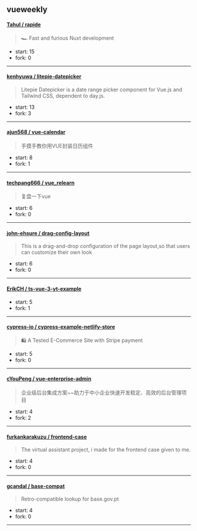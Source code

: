 ## vueweekly

#### [Tahul / rapide](https://github.com/Tahul/rapide)

> 🏎 Fast and furious Nuxt development

+ start: 15
+ fork: 0

----


#### [kenhyuwa / litepie-datepicker](https://github.com/kenhyuwa/litepie-datepicker)

> Litepie Datepicker is a date range picker component for Vue.js and Tailwind CSS, dependent to day.js.

+ start: 13
+ fork: 3

----


#### [ajun568 / vue-calendar](https://github.com/ajun568/vue-calendar)

> 手摸手教你用VUE封装日历组件

+ start: 8
+ fork: 1

----


#### [techpang666 / vue_relearn](https://github.com/techpang666/vue_relearn)

> 复盘一下vue

+ start: 6
+ fork: 0

----


#### [john-ehsure / drag-config-layout](https://github.com/john-ehsure/drag-config-layout)

> This is a drag-and-drop configuration of the page layout,so that users can customize their own look

+ start: 6
+ fork: 0

----


#### [ErikCH / ts-vue-3-yt-example](https://github.com/ErikCH/ts-vue-3-yt-example)

> 

+ start: 5
+ fork: 1

----


#### [cypress-io / cypress-example-netlify-store](https://github.com/cypress-io/cypress-example-netlify-store)

> 🛍 A Tested E-Commerce Site with Stripe payment

+ start: 5
+ fork: 0

----


#### [cYouPeng / vue-enterprise-admin](https://github.com/cYouPeng/vue-enterprise-admin)

> 企业级后台集成方案~~助力于中小企业快速开发稳定、高效的后台管理项目

+ start: 4
+ fork: 2

----


#### [furkankarakuzu / frontend-case](https://github.com/furkankarakuzu/frontend-case)

> The virtual assistant project, i made for the frontend case given to me.

+ start: 4
+ fork: 0

----


#### [gcandal / base-compat](https://github.com/gcandal/base-compat)

> Retro-compatible lookup for base.gov.pt

+ start: 4
+ fork: 0

----

